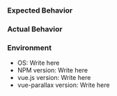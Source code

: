 ### Expected Behavior


### Actual Behavior




### Environment
- OS: Write here
- NPM version: Write here
- vue.js version: Write here
- vue-parallax version: Write here

